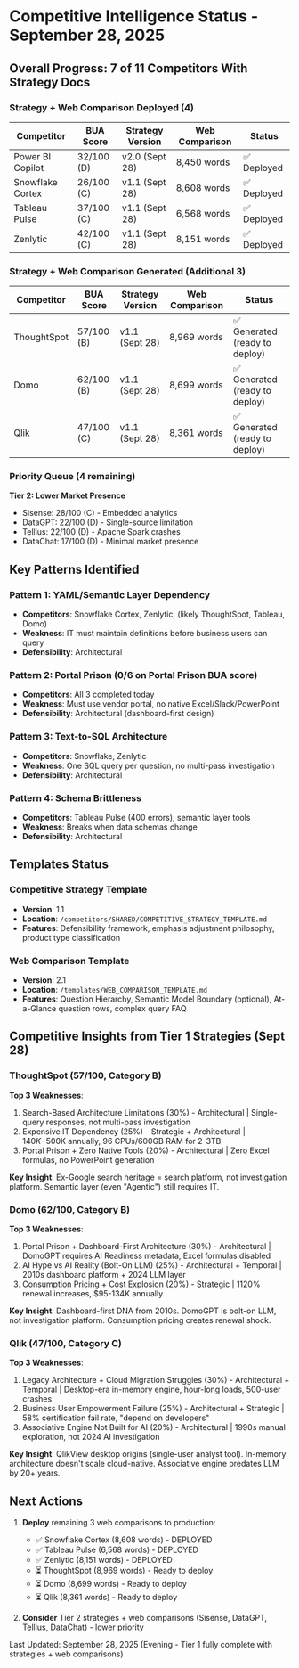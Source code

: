 # Competitive Intelligence Status - September 28, 2025

## Overall Progress: 7 of 11 Competitors With Strategy Docs

### Strategy + Web Comparison Deployed (4)
| Competitor | BUA Score | Strategy Version | Web Comparison | Status |
|------------|-----------|------------------|----------------|--------|
| Power BI Copilot | 32/100 (D) | v2.0 (Sept 28) | 8,450 words | ✅ Deployed |
| Snowflake Cortex | 26/100 (C) | v1.1 (Sept 28) | 8,608 words | ✅ Deployed |
| Tableau Pulse | 37/100 (C) | v1.1 (Sept 28) | 6,568 words | ✅ Deployed |
| Zenlytic | 42/100 (C) | v1.1 (Sept 28) | 8,151 words | ✅ Deployed |

### Strategy + Web Comparison Generated (Additional 3)
| Competitor | BUA Score | Strategy Version | Web Comparison | Status |
|------------|-----------|------------------|----------------|--------|
| ThoughtSpot | 57/100 (B) | v1.1 (Sept 28) | 8,969 words | ✅ Generated (ready to deploy) |
| Domo | 62/100 (B) | v1.1 (Sept 28) | 8,699 words | ✅ Generated (ready to deploy) |
| Qlik | 47/100 (C) | v1.1 (Sept 28) | 8,361 words | ✅ Generated (ready to deploy) |

### Priority Queue (4 remaining)

**Tier 2: Lower Market Presence**
- Sisense: 28/100 (C) - Embedded analytics
- DataGPT: 22/100 (D) - Single-source limitation
- Tellius: 22/100 (D) - Apache Spark crashes
- DataChat: 17/100 (D) - Minimal market presence


## Key Patterns Identified

### Pattern 1: YAML/Semantic Layer Dependency
- **Competitors**: Snowflake Cortex, Zenlytic, (likely ThoughtSpot, Tableau, Domo)
- **Weakness**: IT must maintain definitions before business users can query
- **Defensibility**: Architectural

### Pattern 2: Portal Prison (0/6 on Portal Prison BUA score)
- **Competitors**: All 3 completed today
- **Weakness**: Must use vendor portal, no native Excel/Slack/PowerPoint
- **Defensibility**: Architectural (dashboard-first design)

### Pattern 3: Text-to-SQL Architecture
- **Competitors**: Snowflake, Zenlytic
- **Weakness**: One SQL query per question, no multi-pass investigation
- **Defensibility**: Architectural

### Pattern 4: Schema Brittleness
- **Competitors**: Tableau Pulse (400 errors), semantic layer tools
- **Weakness**: Breaks when data schemas change
- **Defensibility**: Architectural

## Templates Status

### Competitive Strategy Template
- **Version**: 1.1
- **Location**: `/competitors/SHARED/COMPETITIVE_STRATEGY_TEMPLATE.md`
- **Features**: Defensibility framework, emphasis adjustment philosophy, product type classification

### Web Comparison Template
- **Version**: 2.1
- **Location**: `/templates/WEB_COMPARISON_TEMPLATE.md`
- **Features**: Question Hierarchy, Semantic Model Boundary (optional), At-a-Glance question rows, complex query FAQ

## Competitive Insights from Tier 1 Strategies (Sept 28)

### ThoughtSpot (57/100, Category B)
**Top 3 Weaknesses**:
1. Search-Based Architecture Limitations (30%) - Architectural | Single-query responses, not multi-pass investigation
2. Expensive IT Dependency (25%) - Strategic + Architectural | $140K-$500K annually, 96 CPUs/600GB RAM for 2-3TB
3. Portal Prison + Zero Native Tools (20%) - Architectural | Zero Excel formulas, no PowerPoint generation

**Key Insight**: Ex-Google search heritage = search platform, not investigation platform. Semantic layer (even "Agentic") still requires IT.

### Domo (62/100, Category B)
**Top 3 Weaknesses**:
1. Portal Prison + Dashboard-First Architecture (30%) - Architectural | DomoGPT requires AI Readiness metadata, Excel formulas disabled
2. AI Hype vs AI Reality (Bolt-On LLM) (25%) - Architectural + Temporal | 2010s dashboard platform + 2024 LLM layer
3. Consumption Pricing + Cost Explosion (20%) - Strategic | 1120% renewal increases, $95-134K annually

**Key Insight**: Dashboard-first DNA from 2010s. DomoGPT is bolt-on LLM, not investigation platform. Consumption pricing creates renewal shock.

### Qlik (47/100, Category C)
**Top 3 Weaknesses**:
1. Legacy Architecture + Cloud Migration Struggles (30%) - Architectural + Temporal | Desktop-era in-memory engine, hour-long loads, 500-user crashes
2. Business User Empowerment Failure (25%) - Architectural + Strategic | 58% certification fail rate, "depend on developers"
3. Associative Engine Not Built for AI (20%) - Architectural | 1990s manual exploration, not 2024 AI investigation

**Key Insight**: QlikView desktop origins (single-user analyst tool). In-memory architecture doesn't scale cloud-native. Associative engine predates LLM by 20+ years.

## Next Actions

1. **Deploy** remaining 3 web comparisons to production:
   - ✅ Snowflake Cortex (8,608 words) - DEPLOYED
   - ✅ Tableau Pulse (6,568 words) - DEPLOYED
   - ✅ Zenlytic (8,151 words) - DEPLOYED
   - ⏳ ThoughtSpot (8,969 words) - Ready to deploy
   - ⏳ Domo (8,699 words) - Ready to deploy
   - ⏳ Qlik (8,361 words) - Ready to deploy

2. **Consider** Tier 2 strategies + web comparisons (Sisense, DataGPT, Tellius, DataChat) - lower priority

Last Updated: September 28, 2025 (Evening - Tier 1 fully complete with strategies + web comparisons)
